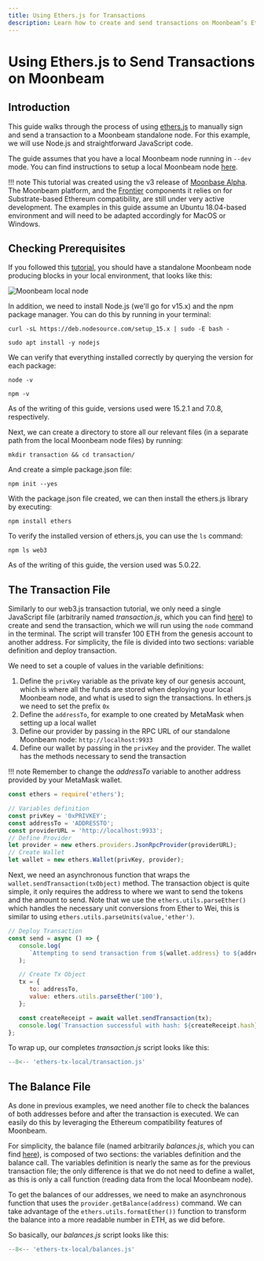 ```yaml
---
title: Using Ethers.js for Transactions
description: Learn how to create and send transactions on Moonbeam’s Ethereum-compatible network with a simple script using Ethers.js.
---
```


# Using Ethers.js to Send Transactions on Moonbeam

## Introduction

This guide walks through the process of using [ethers.js](https://docs.ethers.io/) to manually sign and send a transaction to a Moonbeam standalone node. For this example, we will use Node.js and straightforward JavaScript code.

The guide assumes that you have a local Moonbeam node running in `--dev` mode. You can find instructions to setup a local Moonbeam node [here](/getting-started/setting-up-a-node/).

!!! note
This tutorial was created using the v3 release of [Moonbase Alpha](https://github.com/PureStake/moonbeam/releases/tag/v0.3.0). The Moonbeam platform, and the [Frontier](https://github.com/paritytech/frontier) components it relies on for Substrate-based Ethereum compatibility, are still under very active development. The examples in this guide assume an Ubuntu 18.04-based environment and will need to be adapted accordingly for MacOS or Windows.

## Checking Prerequisites

If you followed this [tutorial](/getting-started/setting-up-a-node/), you should have a standalone Moonbeam node producing blocks in your local environment, that looks like this:

![Moonbeam local node](/images/web3tx/ethers-transaction-1.png)

In addition, we need to install Node.js (we'll go for v15.x) and the npm package manager. You can do this by running in your terminal:

```
curl -sL https://deb.nodesource.com/setup_15.x | sudo -E bash -
```

```
sudo apt install -y nodejs
```

We can verify that everything installed correctly by querying the version for each package:

```
node -v
```

```
npm -v
```

As of the writing of this guide, versions used were 15.2.1 and 7.0.8, respectively.

Next, we can create a directory to store all our relevant files (in a separate path from the local Moonbeam node files) by running:

```
mkdir transaction && cd transaction/
```

And create a simple package.json file:

```
npm init --yes
```

With the package.json file created, we can then install the ethers.js library by executing:

```
npm install ethers
```

To verify the installed version of ethers.js, you can use the `ls` command:

```
npm ls web3
```

As of the writing of this guide, the version used was 5.0.22.

## The Transaction File

Similarly to our web3.js transaction tutorial, we only need a single JavaScript file (arbitrarily named _transaction.js_, which you can find [here](/code-snippets/ethers-tx-local/transaction.js)) to create and send the transaction, which we will run using the `node` command in the terminal. The script will transfer 100 ETH from the genesis account to another address. For simplicity, the file is divided into two sections: variable definition and deploy transaction.

We need to set a couple of values in the variable definitions:

1. Define the `privKey` variable as the private key of our genesis account, which is where all the funds are stored when deploying your local Moonbeam node, and what is used to sign the transactions. In ethers.js we need to set the prefix `0x`
2. Define the `addressTo`, for example to one created by MetaMask when setting up a local wallet
3. Define our provider by passing in the RPC URL of our standalone Moonbeam node: `http://localhost:9933`
4. Define our wallet by passing in the `privKey` and the provider. The wallet has the methods necessary to send the transaction

!!! note
Remember to change the _addressTo_ variable to another address provided by your MetaMask wallet.

```js
const ethers = require('ethers');

// Variables definition
const privKey = '0xPRIVKEY';
const addressTo = 'ADDRESSTO';
const providerURL = 'http://localhost:9933';
// Define Provider
let provider = new ethers.providers.JsonRpcProvider(providerURL);
// Create Wallet
let wallet = new ethers.Wallet(privKey, provider);
```

Next, we need an asynchronous function that wraps the `wallet.sendTransaction(txObject)` method. The transaction object is quite simple, it only requires the address to where we want to send the tokens and the amount to send. Note that we use the `ethers.utils.parseEther()` which handles the necessary unit conversions from Ether to Wei, this is similar to using `ethers.utils.parseUnits(value,'ether')`.

```js
// Deploy Transaction
const send = async () => {
   console.log(
      `Attempting to send transaction from ${wallet.address} to ${addressTo}`
   );

   // Create Tx Object
   tx = {
      to: addressTo,
      value: ethers.utils.parseEther('100'),
   };

   const createReceipt = await wallet.sendTransaction(tx);
   console.log(`Transaction successful with hash: ${createReceipt.hash}`);
};
```

To wrap up, our completes _transaction.js_ script looks like this:

```js
--8<-- 'ethers-tx-local/transaction.js'
```

## The Balance File
As done in previous examples, we need another file to check the balances of both addresses before and after the transaction is executed. We can easily do this by leveraging the Ethereum compatibility features of Moonbeam.

For simplicity, the balance file (named arbitrarily _balances.js_, which you can find [here](/code-snippets/ethers-tx-local/balances.js)), is composed of two sections: the variables definition and the balance call. The variables definition is nearly the same as for the previous transaction file; the only difference is that we do not need to define a wallet, as this is only a call function (reading data from the local Moonbeam node).

To get the balances of our addresses, we need to make an asynchronous function that uses the `provider.getBalance(address)` command. We can take advantage of the `ethers.utils.formatEther())` function to transform the balance into a more readable number in ETH, as we did before.

So basically, our _balances.js_ script looks like this:

```js
--8<-- 'ethers-tx-local/balances.js'
```
